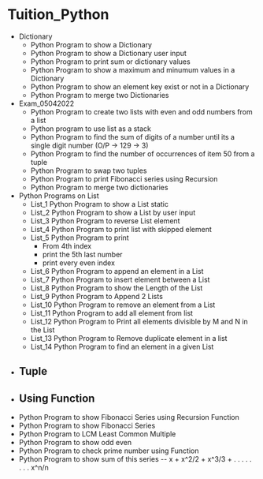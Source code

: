 # Tuition_Python

- Dictionary
  - Python Program to show a Dictionary
  - Python Program to show a Dictionary user input
  - Python Program to print sum or dictionary values
  - Python Program to show a maximum and minumum values in a Dictionary
  - Python Program to show an element key exist or not in a Dictionary
  - Python Program to merge two Dictionaries
- Exam_05042022
  - Python Program to create two lists with even and odd numbers from a list
  - Python program to use list as a stack
  - Python Program to find the sum of digits of a number until its a single digit number (O/P -> 129 -> 3)
  - Python Program to find the number of occurrences of item 50 from a tuple
  - Python Program to swap two tuples
  - Python Program to print Fibonacci series using Recursion
  - Python Program to merge two dictionaries
- Python Programs on List
  - List_1 Python Program to show a List static
  - List_2 Python Program to show a List by user input
  - List_3 Python Program to reverse List element
  - List_4 Python Program to print list with skipped element
  - List_5 Python Program to print 
    - From 4th index
    - print the 5th last number
    - print every even index
  - List_6 Python Program to append an element in a List
  - List_7 Python Program to insert element between a List
  - List_8 Python Program to show the Length of the List
  - List_9 Python Program to Append 2 Lists
  - List_10 Python Program to remove an element from a List
  - List_11 Python Program to add all element from list
  - List_12 Python Program to Print all elements divisible by M and N in the List
  - List_13 Python Program to Remove duplicate element in a list
  - List_14 Python Program to find an element in a given List
- Tuple
  - 
- Using Function
  - 
- Python Program to show Fibonacci Series using Recursion Function
- Python Program to show Fibonacci Series
- Python Program to LCM Least Common Multiple
- Python Program to show odd even
- Python Program to check prime number using Function
- Python Program to show sum of this series --  x + x^2/2 + x^3/3 + . . . . . . . . x^n/n
